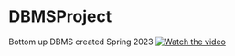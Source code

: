# DBMSProject
Bottom up DBMS created Spring 2023
[![Watch the video]([https://i.imgur.com/vKb2F1B.png)](https://youtu.be/vt5fpE0bzSY](https://uhdowntown-my.sharepoint.com/personal/gonzalesp32_gator_uhd_edu/_layouts/15/stream.aspx?id=%2Fpersonal%2Fgonzalesp32%5Fgator%5Fuhd%5Fedu%2FDocuments%2FSpring%202023%2FCS%205318%20%2D%20DBMS%2FProject%2FFinal%20Project%20%2D%20Paige%20Gonzales%2Emp4&ga=1)https://uhdowntown-my.sharepoint.com/personal/gonzalesp32_gator_uhd_edu/_layouts/15/stream.aspx?id=%2Fpersonal%2Fgonzalesp32%5Fgator%5Fuhd%5Fedu%2FDocuments%2FSpring%202023%2FCS%205318%20%2D%20DBMS%2FProject%2FFinal%20Project%20%2D%20Paige%20Gonzales%2Emp4&ga=1)

